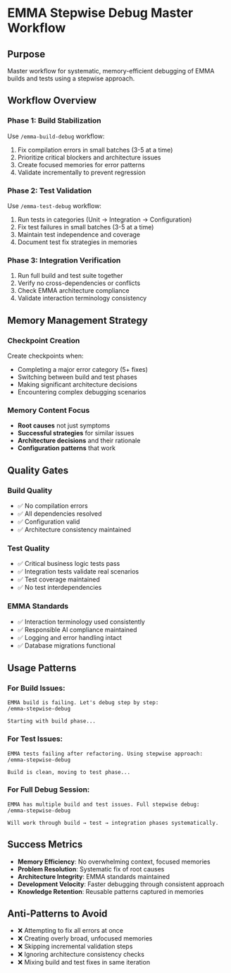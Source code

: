 # EMMA Stepwise Debug Master Workflow

## Purpose
Master workflow for systematic, memory-efficient debugging of EMMA builds and tests using a stepwise approach.

## Workflow Overview

### Phase 1: Build Stabilization
Use `/emma-build-debug` workflow:
1. Fix compilation errors in small batches (3-5 at a time)
2. Prioritize critical blockers and architecture issues
3. Create focused memories for error patterns
4. Validate incrementally to prevent regression

### Phase 2: Test Validation  
Use `/emma-test-debug` workflow:
1. Run tests in categories (Unit → Integration → Configuration)
2. Fix test failures in small batches (3-5 at a time)
3. Maintain test independence and coverage
4. Document test fix strategies in memories

### Phase 3: Integration Verification
1. Run full build and test suite together
2. Verify no cross-dependencies or conflicts
3. Check EMMA architecture compliance
4. Validate interaction terminology consistency

## Memory Management Strategy

### Checkpoint Creation
Create checkpoints when:
- Completing a major error category (5+ fixes)
- Switching between build and test phases
- Making significant architecture decisions
- Encountering complex debugging scenarios

### Memory Content Focus
- **Root causes** not just symptoms
- **Successful strategies** for similar issues
- **Architecture decisions** and their rationale
- **Configuration patterns** that work

## Quality Gates

### Build Quality
- ✅ No compilation errors
- ✅ All dependencies resolved
- ✅ Configuration valid
- ✅ Architecture consistency maintained

### Test Quality  
- ✅ Critical business logic tests pass
- ✅ Integration tests validate real scenarios
- ✅ Test coverage maintained
- ✅ No test interdependencies

### EMMA Standards
- ✅ Interaction terminology used consistently
- ✅ Responsible AI compliance maintained
- ✅ Logging and error handling intact
- ✅ Database migrations functional

## Usage Patterns

### For Build Issues:
```
EMMA build is failing. Let's debug step by step:
/emma-stepwise-debug

Starting with build phase...
```

### For Test Issues:
```
EMMA tests failing after refactoring. Using stepwise approach:
/emma-stepwise-debug

Build is clean, moving to test phase...
```

### For Full Debug Session:
```
EMMA has multiple build and test issues. Full stepwise debug:
/emma-stepwise-debug

Will work through build → test → integration phases systematically.
```

## Success Metrics
- **Memory Efficiency**: No overwhelming context, focused memories
- **Problem Resolution**: Systematic fix of root causes
- **Architecture Integrity**: EMMA standards maintained
- **Development Velocity**: Faster debugging through consistent approach
- **Knowledge Retention**: Reusable patterns captured in memories

## Anti-Patterns to Avoid
- ❌ Attempting to fix all errors at once
- ❌ Creating overly broad, unfocused memories  
- ❌ Skipping incremental validation steps
- ❌ Ignoring architecture consistency checks
- ❌ Mixing build and test fixes in same iteration
